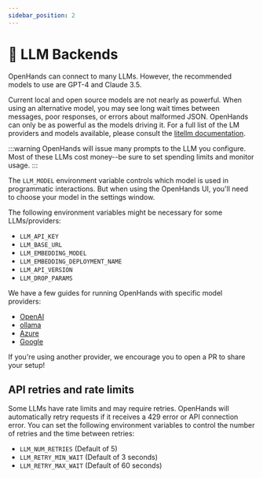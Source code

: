 ```yaml
---
sidebar_position: 2
---
```


# 🤖 LLM Backends

OpenHands can connect to many LLMs. However, the recommended models to use are GPT-4 and Claude 3.5.

Current local and open source models are not nearly as powerful. When using an alternative model, you may see long
wait times between messages, poor responses, or errors about malformed JSON. OpenHands can only be as powerful as the
models driving it.
For a full list of the LM providers and models available, please consult the
[litellm documentation](https://docs.litellm.ai/docs/providers).

:::warning
OpenHands will issue many prompts to the LLM you configure. Most of these LLMs cost money--be sure to set spending limits and monitor usage.
:::

The `LLM_MODEL` environment variable controls which model is used in programmatic interactions.
But when using the OpenHands UI, you'll need to choose your model in the settings window.

The following environment variables might be necessary for some LLMs/providers:

- `LLM_API_KEY`
- `LLM_BASE_URL`
- `LLM_EMBEDDING_MODEL`
- `LLM_EMBEDDING_DEPLOYMENT_NAME`
- `LLM_API_VERSION`
- `LLM_DROP_PARAMS`

We have a few guides for running OpenHands with specific model providers:

- [OpenAI](llms/openai-llms)
- [ollama](llms/local-llms)
- [Azure](llms/azure-llms)
- [Google](llms/google-llms)

If you're using another provider, we encourage you to open a PR to share your setup!

## API retries and rate limits

Some LLMs have rate limits and may require retries. OpenHands will automatically retry requests if it receives a 429 error or API connection error.
You can set the following environment variables to control the number of retries and the time between retries:
* `LLM_NUM_RETRIES` (Default of 5)
* `LLM_RETRY_MIN_WAIT` (Default of 3 seconds)
* `LLM_RETRY_MAX_WAIT` (Default of 60 seconds)
